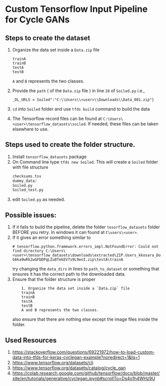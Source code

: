 # Custom Tensorflow Input Pipeline for Cycle GANs

## Steps to create the dataset
1. Organize the data set inside a `Data.zip` file 
    ```
    trainA
    trainB
    testA
    testB
    ```
    `A` and `B` represents the two classes.

2. Provide the `path` ( of the `Data.zip` file ) in line `28` of `Soiled.py` i.e., 
    ```
    _DL_URLS = Soiled":"C:\\Users\\<user>\\Downloads\\Data_001.zip"}
    ```
3.  `cd` into `Soiled` folder and use `tfds build` command to build the data

4. The  Tensorflow record files can be found at `C:\Users\<user>\tensorflow_datasets\soiled`. If needed, these files can be taken elsewhere to use.
## Steps used to create the folder structure.

1. Install ``tensorflow_datasets`` package
2. On Command line type ``tfds new Soiled``. This will create a `Soiled` folder with file structure
    ``` __init__.py
    checksums.tsv
    dummy_data/
    Soiled.py
    Soiled_test.py
    ```
3. edit `Soiled.py` as needed.

## Possible issues:
1. If it fails to build the pipeline, delete the folder `tesorflow_datasets` folder BEFORE you retry. In windows it can found at `C\users\<user>`.
2. If it gives an error something similar to 
    ```
    # tensorflow.python.framework.errors_impl.NotFoundError: Could not find directory C:\Users\<user>\tensorflow_datasets\downloads\extracted\ZIP.Users_kkosara_Downloads_Data_18r38_Co4F-G6ka9wRk2wGFbDPqLZu8TekEV7s9L9enI.zip\testA\trainA
    ```
    try changing the `data_dirs` in lines to `path_to_dataset` or something that ensures it has the correct path to the downloaded data.
3. Ensure that the folder structure is proper 
    ```
        1. Organize the data set inside a `Data.zip` file 
        trainA
        trainB
        testA
        testB
        A and B represents the two classes.
    ```
    also ensure that there are nothing else except the image files inside the folder.

## Used Resources
1.  https://stackoverflow.com/questions/69221972/how-to-load-custom-data-into-tfds-for-keras-cyclegan-example?noredirect=1&lq=1
2. https://www.tensorflow.org/datasets/cli
3. https://www.tensorflow.org/datasets/catalog/cycle_gan
4. https://colab.research.google.com/github/tensorflow/docs/blob/master/site/en/tutorials/generative/cyclegan.ipynb#scrollTo=Ds4o1h4WHz9U


